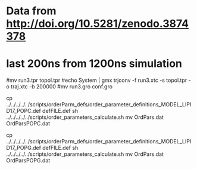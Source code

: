 # Data from http://doi.org/10.5281/zenodo.3874378
# last 200ns from 1200ns simulation

#mv run3.tpr topol.tpr
#echo System | gmx trjconv -f run3.xtc -s topol.tpr -o traj.xtc -b 200000
#mv run3.gro conf.gro

cp  ../../../../../scripts/orderParm_defs/order_parameter_definitions_MODEL_LIPID17_POPC.def defFILE.def
sh ../../../../../scripts/order_parameters_calculate.sh
mv OrdPars.dat OrdParsPOPC.dat

cp  ../../../../../scripts/orderParm_defs/order_parameter_definitions_MODEL_LIPID17_POPG.def defFILE.def
sh ../../../../../scripts/order_parameters_calculate.sh
mv OrdPars.dat OrdParsPOPG.dat
